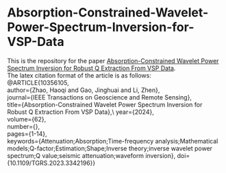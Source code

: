# Absorption-Constrained-Wavelet-Power-Spectrum-Inversion-for-VSP-Data
This is the repository for the paper [Absorption-Constrained Wavelet Power Spectrum Inversion for Robust Q Extraction From VSP Data](https://doi.org/10.1109/TGRS.2023.3342196).\
The latex citation format of the article is as follows:\
@ARTICLE{10356105,\
  author={Zhao, Haoqi and Gao, Jinghuai and Li, Zhen},\
  journal={IEEE Transactions on Geoscience and Remote Sensing},\
  title={Absorption-Constrained Wavelet Power Spectrum Inversion for Robust Q Extraction From VSP Data},\ 
  year={2024},  
  volume={62},\
  number={},\
  pages={1-14},\
  keywords={Attenuation;Absorption;Time-frequency analysis;Mathematical models;Q-factor;Estimation;Shape;Inverse theory;inverse wavelet power spectrum;Q value;seismic attenuation;waveform inversion},
  doi={10.1109/TGRS.2023.3342196}}
